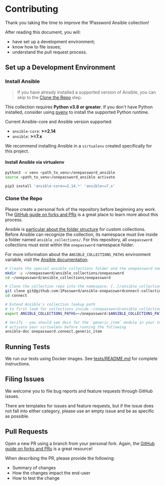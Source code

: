 # Contributing

Thank you taking the time to improve the 1Password Ansible collection! 

After reading this document, you will: 
- have set up a development environment; 
- know how to file issues;
- understand the pull request process.


## Set up a Development Environment

### Install Ansible

> If you have already installed a supported version of Ansible, you can skip to the [Clone the Repo](#clone-the-repo) step.

This collection requires **Python v3.8 or greater**. If you don't have Python installed, consider using [pyenv](https://github.com/pyenv/pyenv) to install the supported Python runtime.


Current Ansible-core and Ansible version supported:
- `ansible-core`: **>=2.14**
- `ansible`: **>=7.x**

We recommend installing Ansible in a `virtualenv` created specifically for this project. 

#### Install Ansible via virtualenv

```bash
python3 -m venv <path_to_venv>/onepassword_ansible
source <path_to_venv>/onepassword_ansible activate

pip3 install 'ansible-core==2.14.*' 'ansible>=7.x'
```

### Clone the Repo

Please create a personal fork of the repository before beginning any work. The [GitHub guide on forks and PRs](https://docs.github.com/en/github/collaborating-with-pull-requests/proposing-changes-to-your-work-with-pull-requests/creating-a-pull-request-from-a-fork) is a great place to learn more about this process.


Ansible is [particular about the folder structure](https://github.com/ansible/ansible/issues/60215) for custom collections. Before Ansible can recognize the collection, its namespace must live inside a folder named `ansible_collections/`. For this repository, all `onepassword` collections must exist within the `onepassword` namespace folder.

For more information about the `ANSIBLE_COLLECTIONS_PATHS` environment variable, visit the [Ansible documentation](https://docs.ansible.com/ansible/latest/reference_appendices/config.html#envvar-ANSIBLE_COLLECTIONS_PATHS).

```bash
# Create the special ansible_collections folder and the onepassword namespace directory
mkdir -p ~/onepassword/ansible_collections/onepassword
cd ~/onepassword/ansible_collections/onepassword

# Clone the collection repo into the namespace: {..}/ansible_collections/onepassword
git clone git@github.com:1Password/ansible-onepasswordconnect-collection.git connect
cd connect

# Extend Ansible's collection lookup path 
# to first look for collections inside ~/onepassword/ansible_collections/... 
export ANSIBLE_COLLECTIONS_PATHS=~/onepassword:$ANSIBLE_COLLECTIONS_PATHS

# Verify - you should see docs for the `generic_item` module in your terminal
# activate your virtualenv before running the following
ansible-doc onepassword.connect.generic_item
```

## Running Tests

We run our tests using Docker images. See [tests/README.md](tests/README.md) for complete instructions.


## Filing Issues

We welcome you to file bug reports and feature requests through GitHub issues. 

There are templates for issues and feature requests, but if the issue does not fall into either category, please use an empty issue and be as specific as possible.

## Pull Requests

Open a new PR using a branch from your personal fork. Again, the [GitHub guide on forks and PRs](https://docs.github.com/en/github/collaborating-with-pull-requests/proposing-changes-to-your-work-with-pull-requests/creating-a-pull-request-from-a-fork) is a great resource!

When describing the PR, please provide the following:
- Summary of changes
- How the changes impact the end-user
- How to test the change

